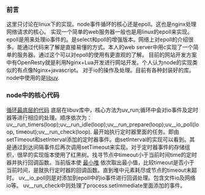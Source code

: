 ### 前言
这里只讨论在linux下的实现。node事件循环的核心还是epoll。这也是nginx处理网络请求的核心。
实现一个简单的web服务器一般也是用linux的epoll来实现。epoll是用来处理io事件的。是select和poll的增强版本。网络上对epoll的介绍很多。能通过代码来了解是直接易懂的方式。本人的web server中用c实现了一个简单的服务器。通过这个可以对epoll的使用有更直观的了解。
目前的网站开发方案中有OpenResty就是利用Nginx+Lua开发进行网站开发。个人认为node的实现类似的有点像Nginx+javascript。
对于io的操作及处理。目前有各种封装好的库。node中使用的是[libuv](https://github.com/libuv/libuv).
### node中的核心代码
[循环最底层的代码](https://github.com/nodejs/node/blob/master/deps/uv/src/unix/core.c#L339)
底层在libuv库中，核心方法为uv_run;循环中会对io事件及定时器等进行相应的处理。顺序依次为：
uv__run_timers(loop);uv__run_idle(loop);uv__run_prepare(loop);uv__io_poll(loop, timeout);uv__run_check(loop).
最开始执行定时器里面的任务。即由setTimeout和setInterval添加的定时器事件。由setInterval的实现可以看到。其是通过到达间隔事件后再次调用setTimeout来实现。对于定时器事件的存储组织，很早的实现版本使用了红黑树。找寻节点中timeout小于当前时间time的定时器并执行回调函数。当前版本使
[最小堆](https://github.com/nodejs/node/blob/master/deps/uv/src/unix/timer.c#L150)
依次取出最小值，比较timeout是否小于当前时间，是就执行定时器的回调函数。直到堆中元素耗尽或节点的timeout未超时。
uv__io_poll则是对添加到epoll中的io事件进行回调处理。包含文件io及网络io等。
uv__run_check中则处理了process.setImmediate里面添加的事件。


